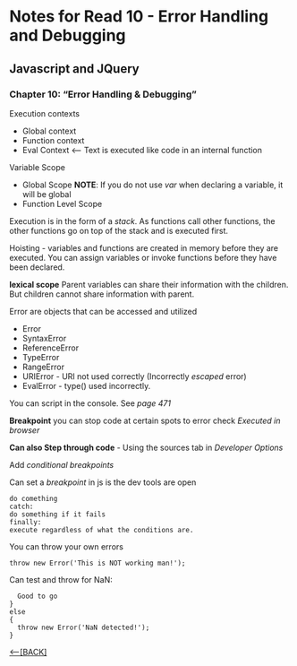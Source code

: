# Notes for Read 10 - Error Handling and Debugging

## Javascript and JQuery

### Chapter 10: “Error Handling & Debugging”

Execution contexts

+ Global context
+ Function context
+ Eval Context &lt;-- Text is executed like code in an internal function

Variable Scope

+ Global Scope **NOTE**: If you do not use *var* when declaring a variable, it will be global
+ Function Level Scope

Execution is in the form of a *stack*.  As functions call other functions, the other functions go on top of the stack and is executed first.

Hoisting - variables and functions are created in memory before they are executed.  You can assign variables or invoke functions before they have been declared.

**lexical scope** Parent variables can share their information with the children.  But children cannot share information with parent.

Error are objects that can be accessed and utilized

+ Error
+ SyntaxError
+ ReferenceError
+ TypeError
+ RangeError
+ URIError - URI not used correctly (Incorrectly *escaped* error)
+ EvalError - type() used incorrectly.

You can script in the console.  See *page 471*

**Breakpoint** you can stop code at certain spots to error check
*Executed in browser*

**Can also Step through code** - Using the sources tab in *Developer Options*

Add *conditional breakpoints*

Can set a *breakpoint* in js is the dev tools are open

```try:
do comething
catch:
do something if it fails
finally:
execute regardless of what the conditions are.
```

You can throw your own errors

`throw new Error('This is NOT working man!');`

Can test and throw for NaN:

```if (!NaN) {
  Good to go
}
else
{
  throw new Error('NaN detected!');
}
```

[&lt;--&#91;BACK&#93;](README.md)
